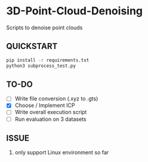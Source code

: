 # 3D-Point-Cloud-Denoising
Scripts to denoise point clouds

## QUICKSTART
```bash
pip install -r requirements.txt
python3 subprocess_test.py 
```

## TO-DO 
- [ ] Write file conversion (.xyz to .gts)
- [X] Choose / Implement ICP 
- [ ] Write overall execution script
- [ ] Run evaluation on 3 datasets

## ISSUE
1. only support Linux environment so far 
